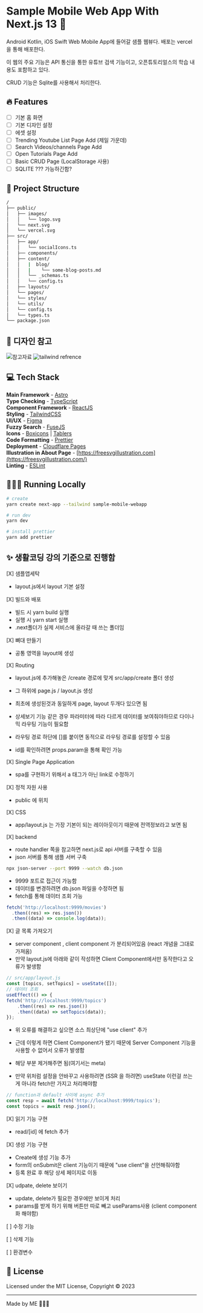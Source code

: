 # Sample Mobile Web App With Next.js 13 📄

Android Kotlin, iOS Swift Web Mobile App에 들어갈 샘플 웹뷰다. 배포는 vercel을 통해 배포한다.

이 웹의 주요 기능은 API 통신을 통한 유튜브 검색 기능이고, 오픈튜토리얼스의 학습 내용도 포함하고 있다.

CRUD 기능은 Sqlite를 사용해서 처리한다.

## 🔥 Features

- [ ] 기본 홈 화면
- [ ] 기본 디자인 설정
- [ ] 에셋 설정
- [ ] Trending Youtube List Page Add (제일 가운데)
- [ ] Search Videos/channels Page Add
- [ ] Open Tutorials Page Add
- [ ] Basic CRUD Page (LocalStorage 사용)
- [ ] SQLITE ??? 가능하긴함?

## 🚀 Project Structure

```bash
/
├── public/
│   ├── images/
│   │   └── logo.svg
│   └── next.svg
│   └── vercel.svg
├── src/
│   ├── app/
│   │   └── socialIcons.ts
│   ├── components/
│   ├── content/
│   │   |  blog/
│   │   |    └── some-blog-posts.md
│   │   └── _schemas.ts
│   │   └── config.ts
│   ├── layouts/
│   └── pages/
│   └── styles/
│   └── utils/
│   └── config.ts
│   └── types.ts
└── package.json
```

## 📖 디자인 참고

![참고자료](https://dribbble.com/shots/19339947-Mobile-App-for-Movies)
![tailwind refrence](https://flowbite.com/docs/components/bottom-navigation/)

## 💻 Tech Stack

**Main Framework** - [Astro](https://astro.build/)  
**Type Checking** - [TypeScript](https://www.typescriptlang.org/)  
**Component Framework** - [ReactJS](https://reactjs.org/)  
**Styling** - [TailwindCSS](https://tailwindcss.com/)  
**UI/UX** - [Figma](https://figma.com)  
**Fuzzy Search** - [FuseJS](https://fusejs.io/)  
**Icons** - [Boxicons](https://boxicons.com/) | [Tablers](https://tabler-icons.io/)  
**Code Formatting** - [Prettier](https://prettier.io/)  
**Deployment** - [Cloudflare Pages](https://pages.cloudflare.com/)  
**Illustration in About Page** - [https://freesvgillustration.com](https://freesvgillustration.com/)  
**Linting** - [ESLint](https://eslint.org)

## 👨🏻‍💻 Running Locally

```bash
# create
yarn create next-app --tailwind sample-mobile-webapp

# run dev
yarn dev

# install prettier
yarn add prettier
```

## ✨ 생활코딩 강의 기준으로 진행함

[X] 샘플앱세탁

- layout.js에서 layout 기본 설정

[X] 빌드와 배포

- 빌드 시 yarn build 실행
- 실행 시 yarn start 실행
- .next폴더가 실제 서비스에 올라갈 때 쓰는 폴더임

[X] 뼈대 만들기

- 공통 영역을 layout에 생성

[X] Routing

- layout.js에 추가해놓은 /create 경로에 맞게 src/app/create 폴더 생성
- 그 하위에 page.js / layout.js 생성
- 최초에 생성된것과 동일하게 page, layout 두개다 있으면 됨

- 상세보기 기능 같은 경우 파라미터에 따라 다르게 데이터를 보여줘야하므로 다이나믹 라우팅 기능이 필요함
- 라우팅 경로 하단에 []를 붙이면 동적으로 라우팅 경로를 설정할 수 있음
- id를 확인하려면 props.param을 통해 확인 가능

[X] Single Page Application

- spa를 구현하기 위해서 a 태그가 아닌 link로 수정하기

[X] 정적 자원 사용

- public 에 위치

[X] CSS

- app/layout.js 는 가장 기본이 되는 레이아웃이기 때문에 전역정보라고 보면 됨

[X] backend

- route handler 쪽을 참고하면 next.js로 api 서버를 구축할 수 있음
- json 서버를 통해 샘플 서버 구축

```bash
npx json-server --port 9999 --watch db.json
```

- 9999 포트로 접근이 가능함
- 데이터를 변경하려면 db.json 파일을 수정하면 됨
- fetch를 통해 데이터 조회 가능

```js
fetch('http://localhost:9999/movies')
  .then((res) => res.json())
  .then((data) => console.log(data));
```

[X] 글 목록 가져오기

- server component , client component 가 분리되어있음 (react 개념을 그대로 가져옴)
- 만약 layout.js에 아래와 같이 작성하면 Client Component에서만 동작한다고 오류가 발생함

```js
// src/app/layout.js
const [topics, setTopics] = useState([]);
// 데이터 조회
useEffect(() => {
fetch('http://localhost:9999/topics')
    .then((res) => res.json())
    .then((data) => setTopics(data));
});
```

- 위 오류를 해결하고 싶으면 소스 최상단에 "use client" 추가
- 근데 이렇게 하면 Client Component가 됐기 때문에 Server Component 기능을 사용할 수 없어서 오류가 발생함
- 해당 부분 제거해주면 됨(여기서는 meta)

- 만약 위처럼 설정을 안바꾸고 사용하려면 (SSR 을 하려면) useState 이런걸 쓰는게 아니라 fetch만 가지고 처리해야함

```js
// function과 default 사이에 async 추가
const resp = await fetch('http://localhost:9999/topics');
const topics = await resp.json();
```

[X] 읽기 기능 구현

- read/[id] 에 fetch 추가

[X] 생성 기능 구현

- Create에 생성 기능 추가
- form의 onSubmit은 client 기능이기 때문에 "use client"을 선언해줘야함
- 등록 완료 후 해당 상세 페이지로 이동

[X] udpate, delete 보이기

- update, delete가 필요한 경우에만 보이게 처리
- params를 받게 하기 위해 버튼만 따로 빼고 useParams사용 (client component화 해야함)

[ ] 수정 기능

[ ] 삭제 기능

[ ] 환경변수

## 📜 License

Licensed under the MIT License, Copyright © 2023

---

Made by ME 👨🏻‍💻
